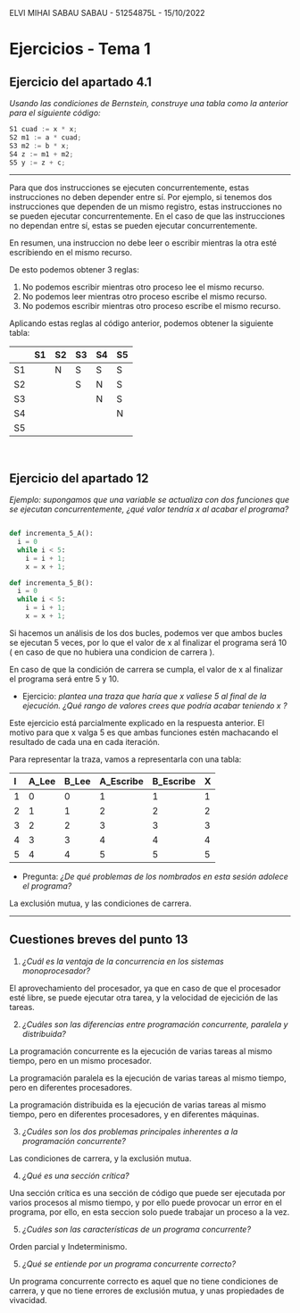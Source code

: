 ELVI MIHAI SABAU SABAU - 51254875L - 15/10/2022

# Ejercicios - Tema 1

## Ejercicio del apartado 4.1

<i>Usando las condiciones de Bernstein, construye una tabla como la anterior para el siguiente código:</i>

```js
S1 cuad := x * x;
S2 m1 := a * cuad;
S3 m2 := b * x;
S4 z := m1 + m2;
S5 y := z + c;
```

<hr>

Para que dos instrucciones se ejecuten concurrentemente, estas instrucciones no deben depender entre sí. Por ejemplo, si tenemos dos instrucciones que dependen de un mismo registro, estas instrucciones no se pueden ejecutar concurrentemente. En el caso de que las instrucciones no dependan entre sí, estas se pueden ejecutar concurrentemente.

En resumen, una instruccion no debe leer o escribir mientras la otra esté escribiendo en el mismo recurso.

De esto podemos obtener 3 reglas: 

1) No podemos escribir mientras otro proceso lee el mismo recurso.
2) No podemos leer mientras otro proceso escribe el mismo recurso.
3) No podemos escribir mientras otro proceso escribe el mismo recurso.

Aplicando estas reglas al código anterior, podemos obtener la siguiente tabla:

|  |S1|S2|S3|S4|S5|
|:-|:-|:-|:-|:-|:-|
|S1| |N|S|S|S|
|S2| | |S|N|S|
|S3| | | |N|S|
|S4| | | | |N|
|S5| | | | | |

<br>

## Ejercicio del apartado 12

<i>Ejemplo: supongamos que una variable se actualiza con dos funciones que se ejecutan concurrentemente, ¿qué valor tendría x al acabar el programa?</i>

```python

def incrementa_5_A():
  i = 0
  while i < 5:
    i = i + 1;
    x = x + 1;

def incrementa_5_B():
  i = 0
  while i < 5:
    i = i + 1;
    x = x + 1;

```

Si hacemos un análisis de los dos bucles, podemos ver que ambos bucles se ejecutan 5 veces, por lo que el valor de x al finalizar el programa será 10 ( en caso de que no hubiera una condicion de carrera ).

En caso de que la condición de carrera se cumpla, el valor de x al finalizar el programa será entre 5 y 10.

- Ejercicio:
<i>plantea una traza que haría que x valiese 5 al final de la ejecución. ¿Qué rango de valores crees que podría acabar teniendo x ?</i>

Este ejercicio está parcialmente explicado en la respuesta anterior.
El motivo para que x valga 5 es que ambas funciones estén machacando el resultado de cada una en cada iteración.

Para representar la traza, vamos a representarla con una tabla:

|I|A_Lee|B_Lee|A_Escribe|B_Escribe|X|
|:-|:-|:-|:-|:-|:-|
|1|0|0|1|1|1|
|2|1|1|2|2|2|
|3|2|2|3|3|3|
|4|3|3|4|4|4|
|5|4|4|5|5|5|


- Pregunta:
<i>¿De qué problemas de los nombrados en esta sesión adolece el programa?</i>

La exclusión mutua, y las condiciones de carrera.

<hr>

##  Cuestiones breves del punto 13
1) <i> ¿Cuál es la ventaja de la concurrencia en los sistemas monoprocesador?</i>

El aprovechamiento del procesador, ya que en caso de que el procesador esté libre, se puede ejecutar otra tarea, y la velocidad de ejecición de las tareas.

2) <i> ¿Cuáles son las diferencias entre programación concurrente, paralela y distribuida?</i>

La programación concurrente es la ejecución de varias tareas al mismo tiempo, pero en un mismo procesador.

La programación paralela es la ejecución de varias tareas al mismo tiempo, pero en diferentes procesadores.

La programación distribuida es la ejecución de varias tareas al mismo tiempo, pero en diferentes procesadores, y en diferentes máquinas.

3) <i> ¿Cuáles son los dos problemas principales inherentes a la programación concurrente?</i>

Las condiciones de carrera, y la exclusión mutua.

4) <i> ¿Qué es una sección crítica?</i>

Una sección crítica es una sección de código que puede ser ejecutada por varios procesos al mismo tiempo, y por ello puede provocar un error en el programa, por ello, en esta seccion solo puede trabajar un proceso a la vez.

5) <i>¿Cuáles son las características de un programa concurrente?</i>

Orden parcial y Indeterminismo.

5) <i>¿Qué se entiende por un programa concurrente correcto?</i>

Un programa concurrente correcto es aquel que no tiene condiciones de carrera, y que no tiene errores de exclusión mutua, y unas propiedades de vivacidad.